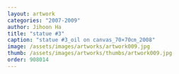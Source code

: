 ```yaml
---
layout: artwork
categories: "2007-2009"
author: Jihoon Ha
title: "statue #3"
caption: "statue #3_oil on canvas_70×70㎝_2008"
image: /assets/images/artworks/artwork009.jpg
thumb: /assets/images/artworks/thumbs/artwork009.jpg
order: 908014
---
```

